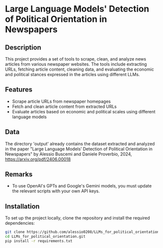 # Large Language Models' Detection of Political Orientation in Newspapers

## Description
This project provides a set of tools to scrape, clean, and analyze news articles from various newspaper websites. The tools include extracting URLs, fetching article content, cleaning data, and evaluating the economic and political  stances expressed in the articles using different LLMs.

## Features
- Scrape article URLs from newspaper homepages
- Fetch and clean article content from extracted URLs
- Evaluate articles based on economic and political scales using different language models

## Data
The directory 'output' already contains the dataset extracted and analyzed in the paper "Large Language Models’ Detection of Political Orientation in Newspapers" by Alessio Buscemi and Daniele Proverbio, 2024, https://arxiv.org/pdf/2406.00018

## Remarks
- To use OpenAI's GPTs and Google's Gemini models, you must update the relevant scripts with your own API keys.

## Installation
To set up the project locally, clone the repository and install the required dependencies:

```bash
git clone https://github.com/alessio0208/LLMs_for_political_orientation.git
cd LLMs_for_political_orientation.git
pip install -r requirements.txt
